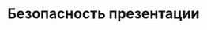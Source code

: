 ---
title: Безопасность презентации
type: docs
weight: 60
url: /php-java/безопасность-презентации/
---